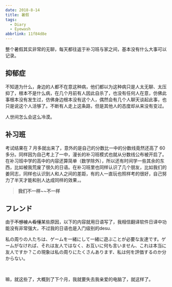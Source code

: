 ```yaml
---
date: 2018-8-14
title: 暑假
tags:
  - Diary
  - Eyewash
abbrlink: 11f84d8e
---
```




整个暑假其实非常的无聊，每天都往返于补习班与家之间，基本没有什么大事可以记录。



## 抑郁症

不知道为什么，身边的人都不在意这种病，他们都以为这种病只是人太无聊、太压抑了，根本不是什么病，在几个月前有人因此自杀了，也没有任何人在意，仿佛此事根本没有发生过，仿佛身边根本没有这个人，偶然会有几个人聊天谈起此事，也只是说这个人活够了。不断有人走上这条路，但是其他人的态度却从来没有变过。

人世间怎么会这么冷漠。



## 补习班

考试结果在 7 月多就出来了，意外的是自己的分数比一中的分数线竟然还高了 60 多分。同样因为自己考上了一中，漫长的补习班模式也就从分数线公布被开启了。在补习班中学的高中的内容还算简单（数学除外），所以还有时间学一些其余的东西，比如被我荒废了很久的日语。在补习班里也同样认识了几个朋友，比如我们的姜同志，同样也认识到人和人之间的差距，有的人一直玩也照样考的很好，自己努力了半天才能和别人达成同样的效果，。

> **我们不一样~~不一样**



## フレンド

由于~~不想被人看懂~~某些原因，以下的内容就用日语写了，我相信翻译软件日译中功能没有非常强大，不过我的日语也是入门级别的desu.

私の周りの人たちは、ゲームを一緒にして一緒に遊ぶことが必要な友達です。ゲームがなければ、それは友人ではなく、お互いに何も言いません、これは本当に友人ですか？この現象は私の周りにたくさんあります、私は何を評価するのか分からない。

<br/>

嘛，就这些了，大概到了下个月，我就要失去我亲爱的电脑了，就这样了。
